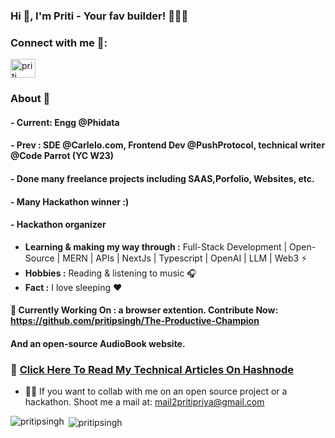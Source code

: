 
### Hi 👋, I'm Priti - Your fav builder! 👩🏾‍💻



<h3 align="left">Connect with me 📲:</h3>
<p align="left">
<a href="https://twitter.com/pritisinghhhh" target="_blank"><img align="center" src="https://raw.githubusercontent.com/rahuldkjain/github-profile-readme-generator/master/src/images/icons/Social/twitter.svg" alt="priti" height="30" width="40" /></a>


</p>

### About 🌷

#### - Current: Engg @Phidata
#### - Prev : SDE @Carlelo.com, Frontend Dev @PushProtocol, technical writer @Code Parrot (YC W23)
#### - Done many freelance projects including SAAS,Porfolio, Websites, etc. 
#### - Many Hackathon winner :)
#### - Hackathon organizer


-  **Learning & making my way through :** Full-Stack Development | Open-Source | MERN | APIs | NextJs | Typescript | OpenAI | LLM | Web3  :zap:
-  **Hobbies :** Reading & listening to music :headphones:
-  **Fact :** I love sleeping :heart:

#### 🦄 Currently Working On : a browser extention. Contribute Now:  https://github.com/pritipsingh/The-Productive-Champion
#### And an open-source AudioBook website. 


### 🔖 <a href="https://hashnode.com/@pritisingh">Click Here To Read My Technical Articles On Hashnode</a>  

- 👯‍♀️ If you want to collab with me on an open source project or a hackathon. Shoot me a mail at: mail2pritipriya@gmail.com

<span>&nbsp;<img align="center" src="https://github-readme-stats.vercel.app/api?username=pritipsingh&show_icons=true&locale=en" alt="pritipsingh" /></span>
<span><img align="left" src="https://github-readme-stats.vercel.app/api/top-langs?username=pritipsingh&show_icons=true&locale=en&layout=compact" alt="pritipsingh" /></span>



